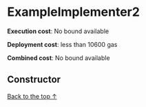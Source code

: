 # ExampleImplementer2


**Execution cost**: No bound available

**Deployment cost**: less than 10600 gas

**Combined cost**: No bound available

## Constructor







[Back to the top ↑](#exampleimplementer2)
